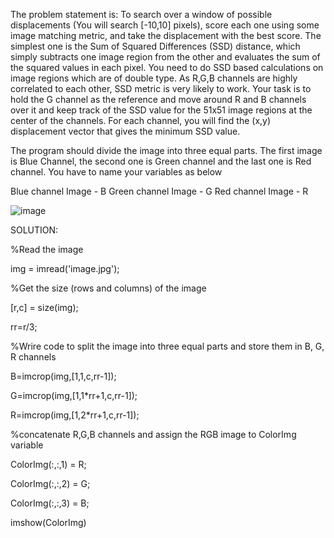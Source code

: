 The problem statement is:
To search over a window of possible displacements (You will search [-10,10] pixels), score each one using some image matching metric,
and take the displacement with the best score. The simplest one is the Sum of Squared Differences (SSD) distance, which simply subtracts one image region
from the other and evaluates the sum of the squared values in each pixel. You need to do SSD based calculations on image regions which are of double type.
As R,G,B channels are highly correlated to each other, SSD metric is very likely to work. Your task is to hold the G channel as the reference and move around
R and B channels over it and keep track of the SSD value for the 51x51 image regions at the center of the channels.
For each channel, you will find the (x,y) displacement vector that gives the minimum SSD value.

The program should divide the image into three equal parts.
The first image is Blue Channel, the second one is Green channel and the last one is Red channel. You have to name your variables as below

Blue channel Image - B
Green channel Image - G
Red channel Image - R

![image](https://user-images.githubusercontent.com/61081924/99887079-2e978b00-2c63-11eb-85b6-319dad63d10d.jpg)

SOLUTION:

%Read the image

img = imread('image.jpg');

%Get the size (rows and columns) of the image

[r,c] = size(img);

rr=r/3;

%Wrire code to split the image into three equal parts and store them in B, G, R channels

B=imcrop(img,[1,1,c,rr-1]);

G=imcrop(img,[1,1*rr+1,c,rr-1]);

R=imcrop(img,[1,2*rr+1,c,rr-1]);

%concatenate R,G,B channels and assign the RGB image to ColorImg variable

ColorImg(:,:,1) = R;

ColorImg(:,:,2) = G;

ColorImg(:,:,3) = B;

imshow(ColorImg)
